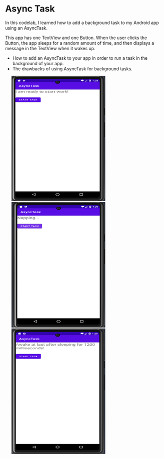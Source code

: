 # Async Task

In this codelab, I learned how to add a background task to my Android app using an AsyncTask.<br />

This app has one TextView and one Button. When the user clicks the Button, the app sleeps for a random amount of time, and then displays a message in the TextView when it wakes up.

- How to add an AsyncTask to your app in order to run a task in the background of your app.
- The drawbacks of using AsyncTask for background tasks.<br />

<p float="left">
  <img src="async_task_main.png" width="300" height="400" hspace="20">
  <img src="async_task_napping.png" width="300" height="400" hspace="20">
  <img src="async_task_completed.png" width="300" height="400" hspace="20">
</p>